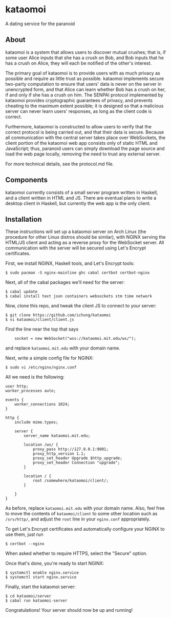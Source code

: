 # kataomoi

A dating service for the paranoid

## About

kataomoi is a system that allows users to discover mutual crushes;
that is, if some user Alice inputs that she has a crush on Bob, and
Bob inputs that he has a crush on Alice, they will each be notified
of the other's interest.

The primary goal of kataomoi is to provide users with as much privacy
as possible and require as little trust as possible. kataomoi
implements secure two-party computation to ensure that users' data is
never on the server in unencrypted form, and that Alice can learn
whether Bob has a crush on her, if and only if she has a crush on
him. The SENPAI protocol implemented by kataomoi provides
cryptographic guarantees of privacy, and prevents cheating to the
maximum extent possible; it is designed so that a malicious server can
never learn users' responses, as long as the client code is correct.

Furthermore, kataomoi is constructed to allow users to verify that the
correct protocol is being carried out, and that their data is
secure. Because all communication with the central server takes place
over WebSockets, the client portion of the kataomoi web app consists
only of static HTML and JavaScript; thus, paranoid users can simply
download the page source and load the web page locally, removing the
need to trust any external server.

For more technical details, see the protocol.md file.

## Components

kataomoi currently consists of a small server program written in
Haskell, and a client written in HTML and JS. There are eventual plans
to write a desktop client in Haskell, but currently the web app is the
only client.

## Installation

These instructions will set up a kataomoi server on Arch Linux (the
procedure for other Linux distros should be similar), with NGINX
serving the HTML/JS client and acting as a reverse proxy for the
WebSocket server. All communication with the server will be secured
using Let's Encrypt certificates.

First, we install NGINX, Haskell tools, and Let's Encrypt tools:

    $ sudo pacman -S nginx-mainline ghc cabal certbot certbot-nginx

Next, all of the cabal packages we'll need for the server:

    $ cabal update
    $ cabal install text json containers websockets stm time network

Now, clone this repo, and tweak the client JS to connect to your
server:

    $ git clone https://github.com/ichung/kataomoi
    $ vi kataomoi/client/client.js

Find the line near the top that says

        socket = new WebSocket("wss://kataomoi.mit.edu/ws/");

and replace `kataomoi.mit.edu` with your domain name.

Next, write a simple config file for NGINX:

    $ sudo vi /etc/nginx/nginx.conf

All we need is the following:

    user http;
    worker_processes auto;
    
    events {
        worker_connections 1024;
    }
    
    http {
        include mime.types;
    
        server {
            server_name kataomoi.mit.edu;
    
            location /ws/ {
                proxy_pass http://127.0.0.1:9001;
                proxy_http_version 1.1;
                proxy_set_header Upgrade $http_upgrade;
                proxy_set_header Connection "upgrade";
            }
    
            location / {
                root /somewhere/kataomoi/client/;
            }
    
        }
    }

As before, replace `kataomoi.mit.edu` with your domain name. Also,
feel free to move the contents of `kataomoi/client` to some other
location such as `/srv/http/`, and adjust the `root` line in your
`nginx.conf` appropriately.

To get Let's Encrypt certificates and automatically configure your
NGINX to use them, just run

    $ certbot --nginx

When asked whether to require HTTPS, select the "Secure" option.

Once that's done, you're ready to start NGINX:

    $ systemctl enable nginx.service
    $ systemctl start nginx.service

Finally, start the kataomoi server:

    $ cd kataomoi/server
    $ cabal run kataomoi-server

Congratulations! Your server should now be up and running!
